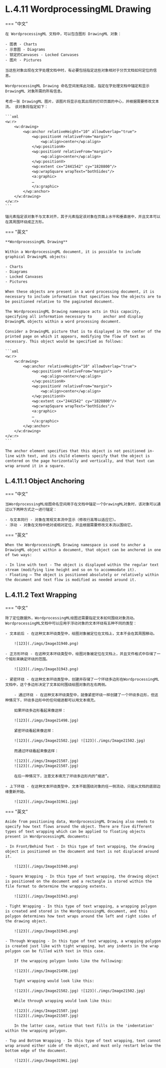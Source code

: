 
# L.4.11 WordprocessingML Drawing

=== "中文"

    在 WordprocessingML 文档中，可以包含图形 DrawingML 对象：

    - 图表 - Charts
    - 示意图 - Diagrams
    - 锁定的Canvases - Locked Canvases
    - 图片 - Pictures
  
    当这些对象出现在文字处理文档中时，有必要包括指定这些对象相对于分页文档如何定位的信息。

    WordprocessingML Drawing 命名空间发挥此功能，指定在字处理文档中锚定和显示 DrawingML 对象所需的所有信息。

    考虑一张 DrawingML 图片，该图片将显示在其出现的打印页面的中心，并根据需要修改文本流。 该对象将指定如下：

    ```xml
    <w:r>
        <w:drawing>
            <wp:anchor relativeHeight="10" allowOverlap="true">
                <wp:positionH relativeFrom="margin">
                    <wp:align>center</wp:align>
                </wp:positionH>
                <wp:positionV relativeFrom="margin">
                    <wp:align>center</wp:align>
                </wp:positionV>
                <wp:extent cx="2441542" cy="1828800"/>
                <wp:wrapSquare wrapText="bothSides"/>
                <a:graphic>
                …
                </a:graphic>
            </wp:anchor>
        </w:drawing>
    </w:r>
    ```

    锚元素指定该对象不与文本对齐，其子元素指定该对象在页面上水平和垂直居中，并且文本可以在其周围环绕成正方形。

=== "英文"

    **WordprocessingML Drawing**

    Within a WordprocessingML document, it is possible to include graphical DrawingML objects:

    - Charts
    - Diagrams
    - Locked Canvases
    - Pictures
  
    When these objects are present in a word processing document, it is necessary to include information that specifies how the objects are to be positioned relative to the paginated document.

    The WordprocessingML Drawing namespace acts in this capacity, specifying all information necessary to     anchor and display DrawingML objects within a word processing document.

    Consider a DrawingML picture that is to displayed in the center of the printed page on which it appears, modifying the flow of text as necessary. This object would be specified as follows:

    ```xml
    <w:r>
        <w:drawing>
            <wp:anchor relativeHeight="10" allowOverlap="true">
                <wp:positionH relativeFrom="margin">
                    <wp:align>center</wp:align>
                </wp:positionH>
                <wp:positionV relativeFrom="margin">
                    <wp:align>center</wp:align>
                </wp:positionV>
                <wp:extent cx="2441542" cy="1828800"/>
                <wp:wrapSquare wrapText="bothSides"/>
                <a:graphic>
                …
                </a:graphic>
            </wp:anchor>
        </w:drawing>
    </w:r>
    ```

    The anchor element specifies that this object is not positioned in-line with text, and its child elements specify that the object is centered on the page horizontally and vertically, and that text can wrap around it in a square.

## L.4.11.1 Object Anchoring

=== "中文"

    当WordprocessingML绘图命名空间用于在文档中锚定一个DrawingML对象时，该对象可以通过以下两种方式之一进行锚定：
    
    - 与文本同行 - 对象在常规文本流中显示（修改行高等以适应它）。
    - 浮动 - 对象在文档中绝对或相对定位，并且根据需要修改文本流以围绕它。

=== "英文"

    When the WordprocessingML Drawing namespace is used to anchor a DrawingML object within a document, that object can be anchored in one of two ways:
    
    - In line with text - The object is displayed within the regular text stream (modifying line height and so on to accommodate it).
    - Floating – The object is positioned absolutely or relatively within the document and text flow is modified as needed around it.

## L.4.11.2 Text Wrapping

=== "中文"

    除了定位数据外，WordprocessingML绘图还需要指定文本如何围绕对象流动。WordprocessingML文档中可以应用于浮动对象的文本环绕有五种不同的类型：
    
    - 文本前后 - 在这种文本环绕类型中，绘图对象被定位在文档上，文本不会在其周围移动。
    
        ![123](./imgs/Image31940.png)
    
    - 正方形环绕 - 在这种文本环绕类型中，绘图对象被定位在文档上，并且文件格式中存储了一个矩形来确定环绕的范围。
    
        ![123](./imgs/Image31943.png)
    
    - 紧密环绕 - 在这种文本环绕类型中，创建并存储了一个环绕多边形在WordprocessingML文档中，这个多边形决定了文本如何围绕绘图对象的左右两侧。
    
        - 通过环绕 - 在这种文本环绕类型中，就像紧密环绕一样创建了一个环绕多边形，但这种情况下，环绕多边形中的任何缩进都可以用文本填充。
    
        如果环绕多边形看起来像这样：
    
        ![123](./imgs/Image21498.jpg)
        
        紧密环绕看起来像这样：
        
        ![123](./imgs/Image21502.jpg) ![123](./imgs/Image21502.jpg)
    
        而通过环绕看起来像这样：
        
        ![123](./imgs/Image21507.jpg)
        ![123](./imgs/Image21507.jpg)
    
        在后一种情况下，注意文本填充了环绕多边形内的“缩进”。
    
    - 上下环绕 - 在这种文本环绕类型中，文本不能围绕对象的任一侧流动，只能从文档的底部边缘重新开始。
    
        ![123](./imgs/Image31961.jpg)

=== "英文"

    Aside from positioning data, WordprocessingML Drawing also needs to specify how text flows around the object. There are five different types of text wrapping which can be applied to floating objects present in WordprocessingML documents:

    - In Front/Behind Text - In this type of text wrapping, the drawing object is positioned on the document and text is not displaced around it.

        ![123](./imgs/Image31940.png)

    - Square Wrapping - In this type of text wrapping, the drawing object is positioned on the document and a rectangle is stored within the file format to determine the wrapping extents.

        ![123](./imgs/Image31943.png)

    - Tight Wrapping - In this type of text wrapping, a wrapping polygon is created and stored in the WordprocessingML document, and this polygon determines how text wraps around the left and right sides of the drawing object.

        ![123](./imgs/Image31945.png)

    - Through Wrapping - In this type of text wrapping, a wrapping polygon is created just like with tight wrapping, but any indents in the wrap polygon can be filled with text in this case.

        If the wrapping polygon looks like the following:

        ![123](./imgs/Image21498.jpg)
        
        Tight wrapping would look like this:
        
        ![123](./imgs/Image21502.jpg) ![123](./imgs/Image21502.jpg)

        While through wrapping would look like this:
        
        ![123](./imgs/Image21507.jpg)
        ![123](./imgs/Image21507.jpg)

        In the latter case, notice that text fills in the 'indentation' within the wrapping polygon.

    - Top and Bottom Wrapping - In this type of text wrapping, text cannot wrap around either side of the object, and must only restart below the bottom edge of the document.
            
        ![123](./imgs/Image31961.jpg)